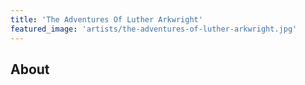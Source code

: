 ```yaml
---
title: 'The Adventures Of Luther Arkwright'
featured_image: 'artists/the-adventures-of-luther-arkwright.jpg'
---
```


## About


